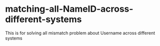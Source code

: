 # matching-all-NameID-across-different-systems
This is for solving all mismatch problem about Username across different systems
